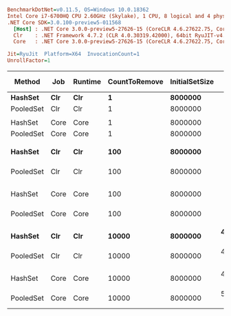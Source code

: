 ``` ini

BenchmarkDotNet=v0.11.5, OS=Windows 10.0.18362
Intel Core i7-6700HQ CPU 2.60GHz (Skylake), 1 CPU, 8 logical and 4 physical cores
.NET Core SDK=3.0.100-preview5-011568
  [Host] : .NET Core 3.0.0-preview5-27626-15 (CoreCLR 4.6.27622.75, CoreFX 4.700.19.22408), 64bit RyuJIT
  Clr    : .NET Framework 4.7.2 (CLR 4.0.30319.42000), 64bit RyuJIT-v4.8.3801.0
  Core   : .NET Core 3.0.0-preview5-27626-15 (CoreCLR 4.6.27622.75, CoreFX 4.700.19.22408), 64bit RyuJIT

Jit=RyuJit  Platform=X64  InvocationCount=1  
UnrollFactor=1  

```
|    Method |  Job | Runtime | CountToRemove | InitialSetSize |         Mean |        Error |       StdDev |       Median | Ratio | RatioSD | Gen 0 | Gen 1 | Gen 2 | Allocated |
|---------- |----- |-------- |-------------- |--------------- |-------------:|-------------:|-------------:|-------------:|------:|--------:|------:|------:|------:|----------:|
|   **HashSet** |  **Clr** |     **Clr** |             **1** |        **8000000** |     **814.3 ns** |     **32.59 ns** |     **91.37 ns** |     **800.0 ns** |  **1.00** |    **0.00** |     **-** |     **-** |     **-** |         **-** |
| PooledSet |  Clr |     Clr |             1 |        8000000 |     713.1 ns |     42.08 ns |    123.43 ns |     700.0 ns |  0.89 |    0.18 |     - |     - |     - |         - |
|           |      |         |               |                |              |              |              |              |       |         |       |       |       |           |
|   HashSet | Core |    Core |             1 |        8000000 |     603.8 ns |     54.22 ns |    140.92 ns |     600.0 ns |  1.00 |    0.00 |     - |     - |     - |         - |
| PooledSet | Core |    Core |             1 |        8000000 |     595.4 ns |     30.97 ns |     84.78 ns |     600.0 ns |  1.03 |    0.24 |     - |     - |     - |         - |
|           |      |         |               |                |              |              |              |              |       |         |       |       |       |           |
|   **HashSet** |  **Clr** |     **Clr** |           **100** |        **8000000** |   **8,225.5 ns** |    **527.54 ns** |  **1,538.86 ns** |   **8,500.0 ns** |  **1.00** |    **0.00** |     **-** |     **-** |     **-** |         **-** |
| PooledSet |  Clr |     Clr |           100 |        8000000 |   9,579.6 ns |    193.92 ns |    409.04 ns |   9,500.0 ns |  1.23 |    0.21 |     - |     - |     - |         - |
|           |      |         |               |                |              |              |              |              |       |         |       |       |       |           |
|   HashSet | Core |    Core |           100 |        8000000 |   7,888.7 ns |    514.97 ns |  1,494.01 ns |   8,400.0 ns |  1.00 |    0.00 |     - |     - |     - |         - |
| PooledSet | Core |    Core |           100 |        8000000 |  24,103.3 ns |  2,645.94 ns |  7,419.50 ns |  27,800.0 ns |  3.17 |    1.17 |     - |     - |     - |         - |
|           |      |         |               |                |              |              |              |              |       |         |       |       |       |           |
|   **HashSet** |  **Clr** |     **Clr** |         **10000** |        **8000000** | **434,005.2 ns** | **27,586.29 ns** | **80,032.83 ns** | **465,300.0 ns** |  **1.00** |    **0.00** |     **-** |     **-** |     **-** |         **-** |
| PooledSet |  Clr |     Clr |         10000 |        8000000 | 491,151.6 ns | 11,210.08 ns | 32,163.83 ns | 483,800.0 ns |  1.17 |    0.22 |     - |     - |     - |         - |
|           |      |         |               |                |              |              |              |              |       |         |       |       |       |           |
|   HashSet | Core |    Core |         10000 |        8000000 | 427,291.0 ns | 24,975.21 ns | 73,639.98 ns | 447,150.0 ns |  1.00 |    0.00 |     - |     - |     - |         - |
| PooledSet | Core |    Core |         10000 |        8000000 | 544,641.7 ns | 13,765.78 ns | 39,717.42 ns | 541,250.0 ns |  1.31 |    0.25 |     - |     - |     - |         - |
